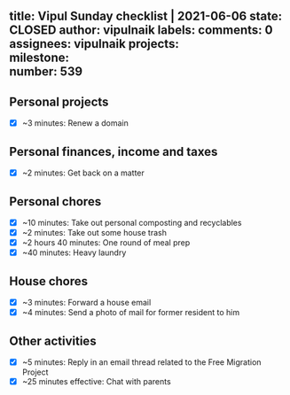 title:	Vipul Sunday checklist | 2021-06-06
state:	CLOSED
author:	vipulnaik
labels:	
comments:	0
assignees:	vipulnaik
projects:	
milestone:	
number:	539
--
## Personal projects

- [x] ~3 minutes: Renew a domain

## Personal finances, income and taxes

- [x] ~2 minutes: Get back on a matter
## Personal chores

- [x] ~10 minutes: Take out personal composting and recyclables
- [x] ~2 minutes: Take out some house trash 
- [x] ~2 hours 40 minutes: One round of meal prep
- [x] ~40 minutes: Heavy laundry 
 
## House chores

- [x] ~3 minutes: Forward a house email
- [x] ~4 minutes: Send a photo of mail for former resident to him 

## Other activities

- [x] ~5 minutes: Reply in an email thread related to the Free Migration Project
- [x] ~25 minutes effective: Chat with parents 
